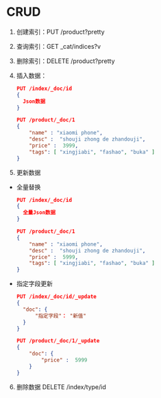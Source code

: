 # CRUD

1. 创建索引：PUT /product?pretty

2. 查询索引：GET _cat/indices?v

3. 删除索引：DELETE /product?pretty

4. 插入数据：

   ```json
   PUT /index/_doc/id
   {
     Json数据
   }
   
   PUT /product/_doc/1
   {
       "name" : "xiaomi phone",
       "desc" :  "shouji zhong de zhandouji",
       "price" :  3999,
       "tags": [ "xingjiabi", "fashao", "buka" ]
   }
   
   ```

5. 更新数据

- 全量替换

  ```json
  PUT /index/_doc/id
  {
    全量Json数据
  }
  
  PUT /product/_doc/1
  {
      "name" : "xiaomi phone",
      "desc" :  "shouji zhong de zhandouji",
      "price" :  5999,
      "tags": [ "xingjiabi", "fashao", "buka" ]
  }
  ```

- 指定字段更新

  ```json
  PUT /index/_doc/id/_update
  {
    "doc": {
        "指定字段"： "新值"
    }
  }
  
  PUT /product/_doc/1/_update
  {
      "doc": {
          "price" :  5999
      }
  }
  ```

6. 删除数据 DELETE /index/type/id
